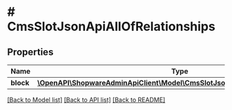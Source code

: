 # # CmsSlotJsonApiAllOfRelationships

## Properties

Name | Type | Description | Notes
------------ | ------------- | ------------- | -------------
**block** | [**\OpenAPI\ShopwareAdminApiClient\Model\CmsSlotJsonApiAllOfRelationshipsBlock**](CmsSlotJsonApiAllOfRelationshipsBlock.md) |  | [optional]

[[Back to Model list]](../../README.md#models) [[Back to API list]](../../README.md#endpoints) [[Back to README]](../../README.md)
